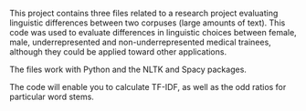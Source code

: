 This project contains three files related to a research project evaluating linguistic differences between two corpuses (large amounts of text). This code was used to evaluate differences in linguistic choices between female, male, underrepresented and non-underrepresented medical trainees, although they could be applied toward other applications. 

The files work with Python and the NLTK and Spacy packages.

The code will enable you to calculate TF-IDF, as well as the odd ratios for particular word stems. 
